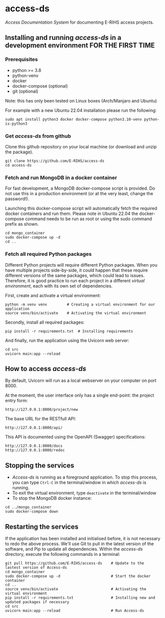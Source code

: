 # access-ds

*Access Documentation System* for documenting E-RIHS access projects.

## Installing and running *access-ds* in a development environment FOR THE FIRST TIME

### Prerequisites

* python >= 3.8
* python-venv
* docker
* docker-compose (optional)
* git (optional)

Note: this has only been tested on Linux boxes (Arch/Manjaro and Ubuntu)

For example with a new Ubuntu 22.04 installation please run the following:

```shell
sudo apt install python3 docker docker-compose python3.10-venv python-is-python3
```

### Get *access-ds* from github

Clone this github repository on your local machine (or download and unzip the package).

```shell
git clone https://github.com/E-RIHS/access-ds
cd access-ds
```

### Fetch and run MongoDB in a docker container

For fast development, a MongoDB docker-compose script is provided. Do not use this in a production environment (or at the very least, change the password!).

Launching this docker-compose script will automatically fetch the required docker containers and run them. Please note in Ubuntu 22.04 the docker-compose command needs to be run as root or using the sudo command prefix as shown.

```shell
cd mongo_container
sudo docker-compose up -d
cd ..
```

### Fetch all required Python packages

Different Python projects will require different Python packages. When you have multiple projects side-by-side, it could happen that these require different versions of the same packages, which could lead to issues. Therefore, it is good practice to run each project in a different *virtual environment*, each with its own set of dependencies.

First, create and activate a virtual environment: 

```shell
python -m venv venv         # Creating a virtual environment for our application
source venv/bin/activate    # Activating the virtual environment
```

Secondly, install all required packages:

```shell
pip install -r requirements.txt  # Installing requirements
```

And finally, run the application using the Uvicorn web server:

```shell
cd src
uvicorn main:app --reload
```

## How to access *access-ds*

By default, Uvicorn will run as a local webserver on your computer on port 8000. 

At the moment, the user interface only has a single end-point: the project entry form:

```url
http://127.0.0.1:8000/project/new
```

The base URL for the RESTfull API:

```url
http://127.0.0.1:8000/api/
```

This API is documented using the OpenAPI (Swagger) specifications:

```url
http://127.0.0.1:8000/docs
http://127.0.0.1:8000/redoc
```

## Stopping the services

* *Access-ds* is running as a foreground application. To stop this process, you can type ```Ctrl-C``` in the terminal/window in which *access-ds* is running.
* To exit the virtual environment, type ```deactivate``` in the terminal/window
* To stop the MongoDB docker instance:

```shell
cd ../mongo_container
sudo docker-compose down
```


## Restarting the services

If the application has been installed and initialised before, it is not necessary to redo the above process. We'll use Git to pull in the latest version of the software, and Pip to update all dependencies.
Within the *access-ds* directory, execute the following commands in a terminal:

```shell
git pull https://github.com/E-RIHS/access-ds    # Update to the lastest version of Access-ds
cd mongo_container
sudo docker-compose up -d                       # Start the docker container
cd ..
source venv/bin/activate                        # Activating the virtual environment
pip install -r requirements.txt                 # Installing new and updated packages if necessary
cd src
uvicorn main:app --reload                       # Run Access-ds
```
